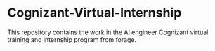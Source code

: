 # Cognizant-Virtual-Internship
This repository contains the work in the AI engineer Cognizant virtual training and internship program from forage.
